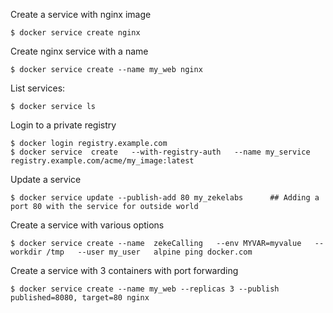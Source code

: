 Create a service with nginx image

    $ docker service create nginx

Create nginx service with a name
  
    $ docker service create --name my_web nginx
    
List services:

    $ docker service ls

Login to a private registry 

    $ docker login registry.example.com
    $ docker service  create   --with-registry-auth   --name my_service registry.example.com/acme/my_image:latest

Update a service 

    $ docker service update --publish-add 80 my_zekelabs      ## Adding a port 80 with the service for outside world

Create a service with various options 

    $ docker service create --name  zekeCalling   --env MYVAR=myvalue   --workdir /tmp   --user my_user   alpine ping docker.com

Create a service with 3 containers with port forwarding 

    $ docker service create --name my_web --replicas 3 --publish published=8080, target=80 nginx
